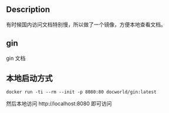 ## Description

有时候国内访问文档特别慢，所以做了一个镜像，方便本地查看文档。

## gin

gin 文档

## 本地启动方式

```shell
docker run -ti --rm --init -p 8080:80 docworld/gin:latest
```

然后本地访问 http://localhost:8080 即可访问
